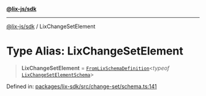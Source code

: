 [**@lix-js/sdk**](../README.md)

***

[@lix-js/sdk](../README.md) / LixChangeSetElement

# Type Alias: LixChangeSetElement

> **LixChangeSetElement** = [`FromLixSchemaDefinition`](FromLixSchemaDefinition.md)\<*typeof* [`LixChangeSetElementSchema`](../variables/LixChangeSetElementSchema.md)\>

Defined in: [packages/lix-sdk/src/change-set/schema.ts:141](https://github.com/opral/monorepo/blob/3bcc1f95be292671fbdc30a84e807512030f233b/packages/lix-sdk/src/change-set/schema.ts#L141)
